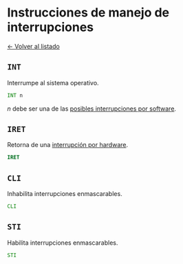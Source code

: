 # Instrucciones de manejo de interrupciones

[&larr; Volver al listado](./listado)

## `INT`

Interrumpe al sistema operativo.

```asm
INT n
```

_n_ debe ser una de las [posibles interrupciones por software](../interrupciones-por-software.md).

## `IRET`

Retorna de una [interrupción por hardware](../interrupciones-por-hardware.md).

```asm
IRET
```

## `CLI`

Inhabilita interrupciones enmascarables.

```asm
CLI
```

## `STI`

Habilita interrupciones enmascarables.

```asm
STI
```
